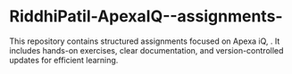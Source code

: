 # RiddhiPatil-ApexaIQ--assignments-
This repository contains structured assignments  focused on Apexa iQ, . It includes hands-on exercises, clear documentation, and version-controlled updates for efficient learning. 
